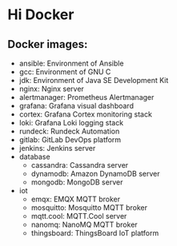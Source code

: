 # Hi Docker

## Docker images:
  * ansible: Environment of Ansible
  * gcc: Environment of GNU C
  * jdk: Environment of Java SE Development Kit
  * nginx: Nginx server
  * alertmanager: Prometheus Alertmanager
  * grafana: Grafana visual dashboard
  * cortex: Grafana Cortex monitoring stack
  * loki: Grafana Loki logging stack
  * rundeck: Rundeck Automation
  * gitlab: GitLab DevOps platform
  * jenkins: Jenkins server
  * database
    * cassandra: Cassandra server
    * dynamodb: Amazon DynamoDB server
    * mongodb: MongoDB server
  * iot
    * emqx: EMQX MQTT broker
    * mosquitto: Mosquitto MQTT broker
    * mqtt.cool: MQTT.Cool server
    * nanomq: NanoMQ MQTT broker
    * thingsboard: ThingsBoard IoT platform
